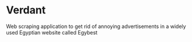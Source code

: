 # Verdant
Web scraping application to get rid of annoying advertisements in a widely used Egyptian website called Egybest
